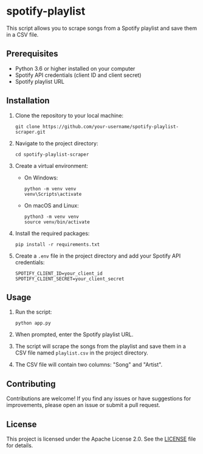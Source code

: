 # spotify-playlist
This script allows you to scrape songs from a Spotify playlist and save them in a CSV file.

## Prerequisites

- Python 3.6 or higher installed on your computer
- Spotify API credentials (client ID and client secret)
- Spotify playlist URL

## Installation

1. Clone the repository to your local machine:
   ```
   git clone https://github.com/your-username/spotify-playlist-scraper.git
   ```

2. Navigate to the project directory:
   ```
   cd spotify-playlist-scraper
   ```

3. Create a virtual environment:
   - On Windows:
     ```
     python -m venv venv
     venv\Scripts\activate
     ```
   - On macOS and Linux:
     ```
     python3 -m venv venv
     source venv/bin/activate
     ```

4. Install the required packages:
   ```
   pip install -r requirements.txt
   ```

5. Create a `.env` file in the project directory and add your Spotify API credentials:
   ```
   SPOTIFY_CLIENT_ID=your_client_id
   SPOTIFY_CLIENT_SECRET=your_client_secret
   ```

## Usage

1. Run the script:
   ```
   python app.py
   ```

2. When prompted, enter the Spotify playlist URL.

3. The script will scrape the songs from the playlist and save them in a CSV file named `playlist.csv` in the project directory.

4. The CSV file will contain two columns: "Song" and "Artist".

## Contributing

Contributions are welcome! If you find any issues or have suggestions for improvements, please open an issue or submit a pull request.

## License

This project is licensed under the Apache License 2.0. See the [LICENSE](LICENSE) file for details.
